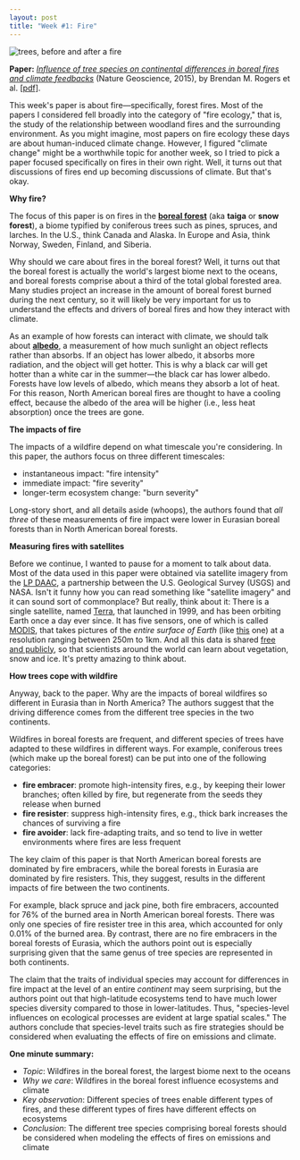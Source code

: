 ```yaml
---
layout: post
title: "Week #1: Fire"
---
```


<img src="{{ site.url }}/public/images/week1/panorama.png" alt="trees, before and after a fire" style="">

__Paper:__ [_Influence of tree species on continental differences in boreal fires and climate feedbacks_](https://www.nature.com/articles/ngeo2352) (Nature Geoscience, 2015), by Brendan M. Rogers et al. [[pdf]](http://sci-hub.tw/10.1038/ngeo2352).

This week's paper is about fire&mdash;specifically, forest fires. Most of the papers I considered fell broadly into the category of "fire ecology," that is, the study of the relationship between woodland fires and the surrounding environment. As you might imagine, most papers on fire ecology these days are about human-induced climate change. However, I figured "climate change" might be a worthwhile topic for another week, so I tried to pick a paper focused specifically on fires in their own right. Well, it turns out that discussions of fires end up becoming discussions of climate. But that's okay.

__Why fire?__

The focus of this paper is on fires in the [__boreal forest__](https://en.wikipedia.org/wiki/Taiga) (aka __taiga__ or __snow forest__), a biome typified by coniferous trees such as pines, spruces, and larches. In the U.S., think Canada and Alaska. In Europe and Asia, think Norway, Sweden, Finland, and Siberia.

Why should we care about fires in the boreal forest? Well, it turns out that the boreal forest is actually the world's largest biome next to the oceans, and boreal forests comprise about a third of the total global forested area. Many studies project an increase in the amount of boreal forest burned during the next century, so it will likely be very important for us to understand the effects and drivers of boreal fires and how they interact with climate.

As an example of how forests can interact with climate, we should talk about [__albedo__](https://books.google.com/books?id=av7q4N8Ib6sC&pg=PA53&dq=Albedo+affects+climate+by+determining+how+much+radiation+a+planet+absorbs&hl=en&sa=X&ved=0ahUKEwiawueziOHUAhUN5WMKHVHHCjMQ6AEIJjAA#v=onepage&q=Albedo%20affects%20climate%20by%20determining%20how%20much%20radiation%20a%20planet%20absorbs&f=false), a measurement of how much sunlight an object reflects rather than absorbs. If an object has lower albedo, it absorbs more radiation, and the object will get hotter. This is why a black car will get hotter than a white car in the summer&mdash;the black car has lower albedo. Forests have low levels of albedo, which means they absorb a lot of heat. For this reason, North American boreal fires are thought to have a cooling effect, because the albedo of the area will be higher (i.e., less heat absorption) once the trees are gone.

__The impacts of fire__

The impacts of a wildfire depend on what timescale you're considering. In this paper, the authors focus on three different timescales:

- instantaneous impact: "fire intensity"
- immediate impact: "fire severity"
- longer-term ecosystem change: "burn severity"

Long-story short, and all details aside (whoops), the authors found that _all three_ of these measurements of fire impact were lower in Eurasian boreal forests than in North American boreal forests.

__Measuring fires with satellites__

Before we continue, I wanted to pause for a moment to talk about data. Most of the data used in this paper were obtained via satellite imagery from the [LP DAAC](https://lpdaac.usgs.gov/about), a partnership between the U.S. Geological Survey (USGS) and NASA. Isn't it funny how you can read something like "satellite imagery" and it can sound sort of commonplace? But really, think about it: There is a single satellite, named [Terra](https://en.wikipedia.org/wiki/Terra_(satellite)), that launched in 1999, and has been orbiting Earth once a day ever since. It has five sensors, one of which is called [MODIS](https://en.wikipedia.org/wiki/Moderate-resolution_imaging_spectroradiometer), that takes pictures of the _entire surface of Earth_ (like [this](https://en.wikipedia.org/wiki/Moderate-resolution_imaging_spectroradiometer#/media/File:MODIS_Map.jpg) one) at a resolution ranging between 250m to 1km. And all this data is shared [free and publicly](https://lpdaac.usgs.gov/data_access/data_pool), so that scientists around the world can learn about vegetation, snow and ice. It's pretty amazing to think about.

__How trees cope with wildfire__

Anyway, back to the paper. Why are the impacts of boreal wildfires so different in Eurasia than in North America? The authors suggest that the driving difference comes from the different tree species in the two continents.

Wildfires in boreal forests are frequent, and different species of trees have adapted to these wildfires in different ways. For example, coniferous trees (which make up the boreal forest) can be put into one of the following categories:

- __fire embracer__: promote high-intensity fires, e.g., by keeping their lower branches; often killed by fire, but regenerate from the seeds they release when burned
- __fire resister__: suppress high-intensity fires, e.g., thick bark increases the chances of surviving a fire
- __fire avoider__: lack fire-adapting traits, and so tend to live in wetter environments where fires are less frequent

The key claim of this paper is that North American boreal forests are dominated by fire embracers, while the boreal forests in Eurasia are dominated by fire resisters. This, they suggest, results in the different impacts of fire between the two continents.

For example, black spruce and jack pine, both fire embracers, accounted for 76% of the burned area in North American boreal forests. There was only one species of fire resister tree in this area, which accounted for only 0.01% of the burned area. By contrast, there are no fire embracers in the boreal forests of Eurasia, which the authors point out is especially surprising given that the same genus of tree species are represented in both continents.

The claim that the traits of individual species may account for differences in fire impact at the level of an entire _continent_ may seem surprising, but the authors point out that high-latitude ecosystems tend to have much lower species diversity compared to those in lower-latitudes. Thus, "species-level influences on ecological processes are evident at large spatial scales." The authors conclude that species-level traits such as fire strategies should be considered when evaluating the effects of fire on emissions and climate.

__One minute summary:__

- _Topic_: Wildfires in the boreal forest, the largest biome next to the oceans
- _Why we care_: Wildfires in the boreal forest influence ecosystems and climate
- _Key observation_: Different species of trees enable different types of fires, and these different types of fires have different effects on ecosystems
- _Conclusion_: The different tree species comprising boreal forests should be considered when modeling the effects of fires on emissions and climate
